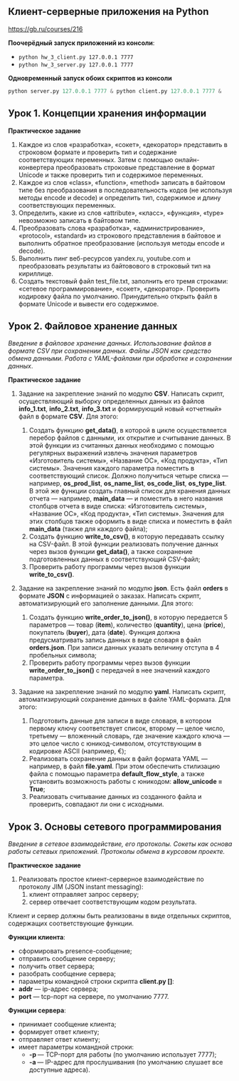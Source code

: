 Клиент-серверные приложения на Python
---
https://gb.ru/courses/216

**Поочерёдный запуск приложений из консоли**:

-  `python hw_3_client.py 127.0.0.1 7777`
-  `python hw_3_server.py 127.0.0.1 7777`

**Одновременный запуск обоих скриптов из консоли**
```python
python server.py 127.0.0.1 7777 & python client.py 127.0.0.1 7777 &
```

## Урок 1. Концепции хранения информации

**Практическое задание**

1. Каждое из слов «разработка», «сокет», «декоратор» представить в строковом формате и проверить тип и содержание соответствующих переменных. Затем с помощью онлайн-конвертера преобразовать строковые представление в формат Unicode и также проверить тип и содержимое переменных.
2. Каждое из слов «class», «function», «method» записать в байтовом типе без преобразования в последовательность кодов (не используя методы encode и decode) и определить тип, содержимое и длину соответствующих переменных.
3. Определить, какие из слов «attribute», «класс», «функция», «type» невозможно записать в байтовом типе.
4. Преобразовать слова «разработка», «администрирование», «protocol», «standard» из строкового представления в байтовое и выполнить обратное преобразование (используя методы encode и decode).
5. Выполнить пинг веб-ресурсов yandex.ru, youtube.com и преобразовать результаты из байтовового в строковый тип на кириллице.
6. Создать текстовый файл test_file.txt, заполнить его тремя строками: «сетевое программирование», «сокет», «декоратор». Проверить кодировку файла по умолчанию. Принудительно открыть файл в формате Unicode и вывести его содержимое.



## Урок 2. Файловое хранение данных

*Введение в файловое хранение данных. Использование файлов в формате CSV при сохранении данных. Файлы JSON как средство обмена данными. Работа с YAML-файлами при обработке и сохранении данных*.

**Практическое задание**

1. Задание на закрепление     знаний по модулю **CSV**. Написать     скрипт, осуществляющий выборку определенных данных из файлов **info_1.txt**, **info_2.txt**, **info_3.txt**     и формирующий новый «отчетный» файл в формате **CSV**. Для этого:
   1. Создать функцию **get_data()**, в которой в цикле      осуществляется перебор файлов с данными, их открытие и считывание данных.      В этой функции из считанных данных необходимо с помощью регулярных      выражений извлечь значения параметров «Изготовитель системы», «Название ОС», «Код продукта», «Тип      системы». Значения каждого параметра поместить в соответствующий список.      Должно получиться четыре списка — например, **os_prod_list**, **os_name_list**,      **os_code_list**, **os_type_list**. В этой же функции      создать главный список для хранения данных отчета — например, **main_data** — и поместить в него      названия столбцов отчета в виде списка: «Изготовитель системы», «Название      ОС», «Код продукта», «Тип системы». Значения для этих столбцов также      оформить в виде списка и поместить в файл **main_data** (также для каждого файла);
   2. Создать функцию **write_to_csv()**, в которую      передавать ссылку на CSV-файл. В этой функции реализовать получение      данных через вызов функции **get_data()**,      а также сохранение подготовленных данных в соответствующий CSV-файл;
   3. Проверить работу      программы через вызов функции **write_to_csv()**.

2. Задание на закрепление     знаний по модулю **json**. Есть     файл **orders** в формате **JSON** с информацией о заказах.     Написать скрипт, автоматизирующий его заполнение данными. Для этого:

   1. Создать функцию **write_order_to_json()**, в которую      передается 5 параметров — товар (**item**),      количество (**quantity**), цена (**price**), покупатель (**buyer**), дата (**date**). Функция должна      предусматривать запись данных в виде словаря в файл **orders.json**. При записи данных указать величину отступа в 4      пробельных символа;
   2. Проверить работу      программы через вызов функции **write_order_to_json()**      с передачей в нее значений каждого параметра.

3. Задание на закрепление     знаний по модулю **yaml**. Написать     скрипт, автоматизирующий сохранение данных в файле YAML-формата. Для     этого:

   1. Подготовить данные для      записи в виде словаря, в котором первому ключу соответствует список,      второму — целое число, третьему — вложенный словарь, где значение каждого      ключа — это целое число с юникод-символом, отсутствующим в кодировке      ASCII (например, €);
   2. Реализовать сохранение      данных в файл формата YAML — например, в файл **file.yaml**. При этом обеспечить стилизацию файла с помощью      параметра **default_flow_style**,      а также установить возможность работы с юникодом: **allow_unicode = True**;
   3. Реализовать считывание      данных из созданного файла и проверить, совпадают ли они с исходными.

## Урок 3. Основы сетевого программирования

*Введение в сетевое взаимодействие, его протоколы. Сокеты как основа работы сетевых приложений. Протоколы обмена в курсовом проекте.*

**Практическое задание**

1. Реализовать простое клиент-серверное взаимодействие по протоколу JIM (JSON instant messaging):
   1. клиент отправляет запрос серверу;
   2. сервер отвечает соответствующим кодом результата.

Клиент и сервер должны быть реализованы в виде отдельных скриптов, содержащих соответствующие функции.

**Функции клиента**:
-   сформировать presence-сообщение;
-   отправить сообщение серверу;
-   получить ответ сервера;
-   разобрать сообщение сервера;
-   параметры командной строки скрипта **client.py <addr> [<port>]**:
  - **addr** — ip-адрес сервера;
  - **port** — tcp-порт на сервере, по умолчанию 7777.

**Функции сервера**:
- принимает сообщение клиента;
- формирует ответ клиенту;
- отправляет ответ клиенту;
- имеет параметры командной строки:
  - **-p <port>** — TCP-порт для работы (по умолчанию использует 7777);
  - **-a <addr>** — IP-адрес для прослушивания (по умолчанию слушает все доступные адреса).



